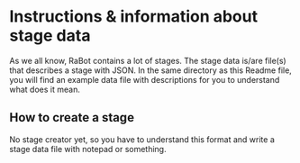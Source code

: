 # Instructions & information about stage data

As we all know, RaBot contains a lot of stages. The stage data is/are file(s) that describes a stage with JSON. In the same directory as this Readme file, you will find an example data file with descriptions for you to understand what does it mean.

## How to create a stage

No stage creator yet, so you have to understand this format and write a stage data file with notepad or something.